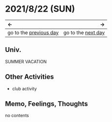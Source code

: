 # 2021/8/22 (SUN)
|←|→|
|:---|---:|
go to the [previous day](./21st.md) | go to the [next day](./23rd.md)

## Univ.
SUMMER VACATION

## Other Activities
- club activity

## Memo, Feelings, Thoughts
no contents
